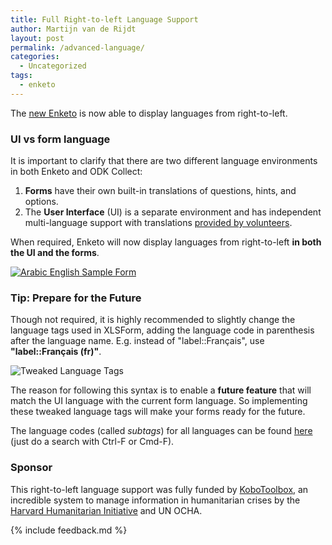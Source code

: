 ```yaml
---
title: Full Right-to-left Language Support
author: Martijn van de Rijdt
layout: post
permalink: /advanced-language/
categories:
  - Uncategorized
tags:
  - enketo
--- 
```


The [new Enketo](/enketo-express) is now able to display languages from right-to-left.

### UI vs form language

It is important to clarify that there are two different language environments in both Enketo and ODK Collect:

1. **Forms** have their own built-in translations of questions, hints, and options. 
2. The **User Interface** (UI) is a separate environment and has independent multi-language support with translations [provided by volunteers](https://www.transifex.com/enketo/enketo-express).

When required, Enketo will now display languages from right-to-left **in both the UI and the forms**.

[![Arabic English Sample Form](../files/2015/08/arabic-english.png "Enketo Roadmap")](https://odk.enke.to/YYYV)


### Tip: Prepare for the Future

Though not required, it is highly recommended to slightly change the language tags used in XLSForm, adding the language code in parenthesis after the language name. E.g. instead of "label::Français", use **"label::Français (fr)"**. 

![Tweaked Language Tags](../files/2015/08/language-tags.png "Tweaked Language Tags")

The reason for following this syntax is to enable a **future feature** that will match the UI language with the current form language. So implementing these tweaked language tags will make your forms ready for the future.

The language codes (called _subtags_) for all languages can be found [here](http://www.iana.org/assignments/language-subtag-registry/language-subtag-registry) (just do a search with Ctrl-F or Cmd-F).

### Sponsor

This right-to-left language support was fully funded by [KoboToolbox](http://kobotoolbox.org), an incredible system to manage information in humanitarian crises by the [Harvard Humanitarian Initiative](http://hhi.harvard.edu/) and UN OCHA.

{% include feedback.md %}
